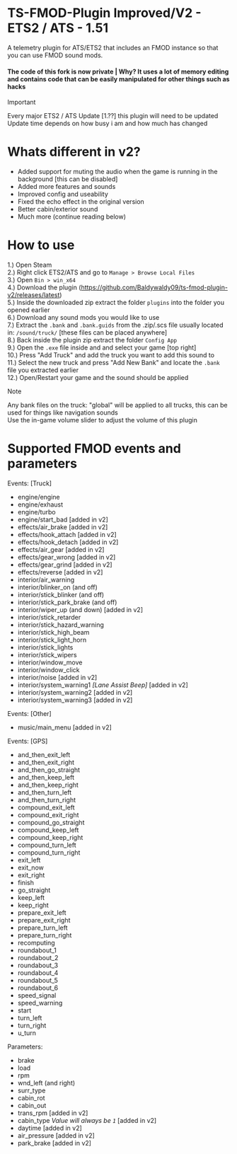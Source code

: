 # TS-FMOD-Plugin Improved/V2 - ETS2 / ATS - 1.51
A telemetry plugin for ATS/ETS2 that includes an FMOD instance so that you can use FMOD sound mods.

#### The code of this fork is now private | Why? It uses a lot of memory editing and contains code that can be easily manipulated for other things such as hacks<br>

> [!IMPORTANT]
> Every major ETS2 / ATS Update [1.??] this plugin will need to be updated<br>
> Update time depends on how busy i am and how much has changed

# Whats different in v2?
- Added support for muting the audio when the game is running in the background [this can be disabled]
- Added more features and sounds
- Improved config and useability
- Fixed the echo effect in the original version
- Better cabin/exterior sound
- Much more (continue reading below)

# How to use
1.) Open Steam<br>
2.) Right click ETS2/ATS and go to `Manage > Browse Local Files`<br>
3.) Open `Bin > win_x64`<br>
4.) Download the plugin (https://github.com/Baldywaldy09/ts-fmod-plugin-v2/releases/latest)<br>
5.) Inside the downloaded zip extract the folder `plugins` into the folder you opened earlier<br>
6.) Download any sound mods you would like to use<br>
7.) Extract the `.bank` and `.bank.guids` from the .zip/.scs file usually located in: `/sound/truck/` [these files can be placed anywhere]<br>
8.) Back inside the plugin zip extract the folder `Config App`<br>
9.) Open the `.exe` file inside and and select your game [top right]<br>
10.) Press "Add Truck" and add the truck you want to add this sound to<br>
11.) Select the new truck and press "Add New Bank" and locate the `.bank` file you extracted earlier<br>
12.) Open/Restart your game and the sound should be applied<br>

> [!NOTE]
> Any bank files on the truck: "global" will be applied to all trucks, this can be used for things like navigation sounds<br>
> Use the in-game volume slider to adjust the volume of this plugin

# Supported FMOD events and parameters
Events: [Truck]
- engine/engine
- engine/exhaust
- engine/turbo
- engine/start_bad [added in v2]
- effects/air_brake [added in v2]
- effects/hook_attach [added in v2]
- effects/hook_detach [added in v2]
- effects/air_gear [added in v2]
- effects/gear_wrong [added in v2]
- effects/gear_grind [added in v2]
- effects/reverse [added in v2]
- interior/air_warning
- interior/blinker_on (and off)
- interior/stick_blinker (and off)
- interior/stick_park_brake (and off)
- interior/wiper_up (and down) [added in v2]
- interior/stick_retarder
- interior/stick_hazard_warning
- interior/stick_high_beam
- interior/stick_light_horn
- interior/stick_lights
- interior/stick_wipers
- interior/window_move
- interior/window_click
- interior/noise [added in v2]
- interior/system_warning1 *[Lane Assist Beep]* [added in v2]
- interior/system_warning2 [added in v2]
- interior/system_warning3 [added in v2]

Events: [Other]
- music/main_menu [added in v2]

Events: [GPS]
- and_then_exit_left
- and_then_exit_right
- and_then_go_straight
- and_then_keep_left
- and_then_keep_right
- and_then_turn_left
- and_then_turn_right
- compound_exit_left
- compound_exit_right
- compound_go_straight
- compound_keep_left
- compound_keep_right
- compound_turn_left
- compound_turn_right
- exit_left
- exit_now
- exit_right
- finish
- go_straight
- keep_left
- keep_right
- prepare_exit_left
- prepare_exit_right
- prepare_turn_left
- prepare_turn_right
- recomputing
- roundabout_1
- roundabout_2
- roundabout_3
- roundabout_4
- roundabout_5
- roundabout_6
- speed_signal
- speed_warning
- start
- turn_left
- turn_right
- u_turn


Parameters:
- brake
- load
- rpm
- wnd_left (and right)
- surr_type
- cabin_rot
- cabin_out
- trans_rpm [added in v2]
- cabin_type *Value will always be `1`* [added in v2]
- daytime [added in v2]
- air_pressure [added in v2]
- park_brake [added in v2]
